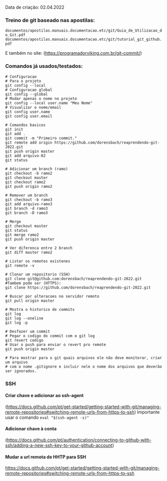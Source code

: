Data de criação: 02.04.2022

### Treino de git baseado nas apostilas:
`documentos/apostilas.manuais.documentacao.etc/git/Guia_de_Utilizacao_do_Git.pdf`
`documentos/apostilas.manuais.documentacao.etc/git/tutorial_git_github.pdf`

E também no site:
(https://programadorviking.com.br/git-commit/)

### Comandos já usados/testados:

```git
# Configuracao
# Para o projeto
git config --local
# Configuracao global
git config --global
# Mudar apenas o nome no projeto
git config --local user.name "Meu Nome"
# Visualizar o nome/email
git config user.name
git config user.email

# Comandos basicos
git init
git add .
git commit -m "Primeiro commit."
git remote add origin https://github.com/dorensbach/reaprendendo-git-2022.git
git push origin master
git add arquivo-02
git status

# Adicionar um branch (ramo)
git checkout -b ramo2
git checkout master
git checkout ramo2
git push origin ramo2

# Remover um branch
git checkout -b ramo3
git add arquivo-ramo3
git branch -d ramo3
git branch -D ramo3

# Merge
git checkout master
git status
git merge ramo2
git push origin master

# Ver diferenca entre 2 branch
git diff master ramo2

# Listar os remotes existenes
git remote -v

# Clonar um repositorio (SSH)
git clone git@github.com:dorensbach/reaprendendo-git-2022.git
#Tambem pode ser (HTTPS):
git clone https://github.com/dorensbach/reaprendendo-git-2022.git

# Buscar por alteracoes no servidor remoto
git pull origin master

# Mostra o historico de commits
git log
git log --oneline
git log -p

# Desfazer um commit
# Pegar o codigo do commit com o git log
git revert codigo
# Usar o push para enviar o revert pro remote
git push origin master

# Para mostrar para o git quais arquivos ele não deve monitorar, criar um arquivo
# com o nome .gitignore e incluir nele o nome dos arquivos que deverão ser ignorados.
```
### SSH
#### Criar chave e adicionar ao ssh-agent
(https://docs.github.com/pt/get-started/getting-started-with-git/managing-remote-repositories#switching-remote-urls-from-https-to-ssh)
Importante usar o comando `eval "$(ssh-agent -s)"`
#### Adicionar chave à conta
(https://docs.github.com/pt/authentication/connecting-to-github-with-ssh/adding-a-new-ssh-key-to-your-github-account)
#### Mudar a url remota de HHTP para SSH
https://docs.github.com/pt/get-started/getting-started-with-git/managing-remote-repositories#switching-remote-urls-from-https-to-ssh
